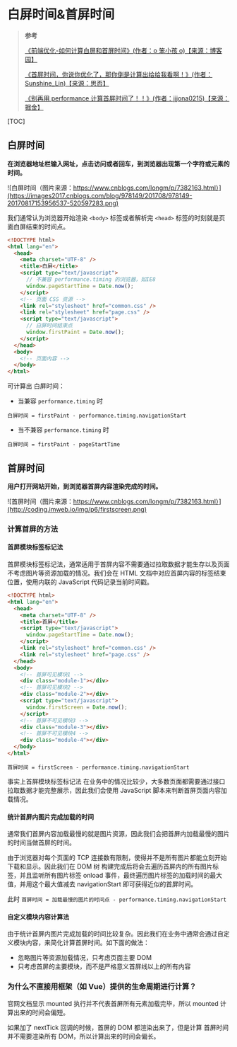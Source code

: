 # 白屏时间&首屏时间

> **参考**
>
> [《前端优化-如何计算白屏和首屏时间》(作者：o 笨小孩 o)【来源：博客园】](https://www.cnblogs.com/longm/p/7382163.html)
>
> [《首屏时间，你说你优化了，那你倒是计算出给给我看啊！》(作者：Sunshine_Lin)【来源：思否】](https://segmentfault.com/a/1190000041419030)
>
> [《别再用 performance 计算首屏时间了！！》(作者：jjjona0215)【来源：掘金】](https://juejin.cn/post/7035647196510814221)

[TOC]

## 白屏时间

**在浏览器地址栏输入网址，点击访问或者回车，到浏览器出现第一个字符或元素的时间。**

![白屏时间（图片来源：https://www.cnblogs.com/longm/p/7382163.html）](https://images2017.cnblogs.com/blog/978149/201708/978149-20170817153956537-520597283.png)

我们通常认为浏览器开始渲染 `<body>` 标签或者解析完 `<head>` 标签的时刻就是页面白屏结束的时间点。

```html
<!DOCTYPE html>
<html lang="en">
  <head>
    <meta charset="UTF-8" />
    <title>白屏</title>
    <script type="text/javascript">
      // 不兼容 performance.timing 的浏览器，如IE8
      window.pageStartTime = Date.now();
    </script>
    <!-- 页面 CSS 资源 -->
    <link rel="stylesheet" href="common.css" />
    <link rel="stylesheet" href="page.css" />
    <script type="text/javascript">
      // 白屏时间结束点
      window.firstPaint = Date.now();
    </script>
  </head>
  <body>
    <!-- 页面内容 -->
  </body>
</html>
```

可计算出 白屏时间：

- 当兼容 `performance.timing` 时

`白屏时间 = firstPaint - performance.timing.navigationStart`

- 当不兼容 `performance.timing` 时

`白屏时间 = firstPaint - pageStartTime`

## 首屏时间

**用户打开网站开始，到浏览器首屏内容渲染完成的时间。**

![首屏时间（图片来源：https://www.cnblogs.com/longm/p/7382163.html）](http://coding.imweb.io/img/p6/firstscreen.png)

### 计算首屏的方法

#### 首屏模块标签标记法

首屏模块标签标记法，通常适用于首屏内容不需要通过拉取数据才能生存以及页面不考虑图片等资源加载的情况。我们会在 HTML 文档中对应首屏内容的标签结束位置，使用内联的 JavaScript 代码记录当前时间戳。

```html
<!DOCTYPE html>
<html lang="en">
  <head>
    <meta charset="UTF-8" />
    <title>首屏</title>
    <script type="text/javascript">
      window.pageStartTime = Date.now();
    </script>
    <link rel="stylesheet" href="common.css" />
    <link rel="stylesheet" href="page.css" />
  </head>
  <body>
    <!-- 首屏可见模块1 -->
    <div class="module-1"></div>
    <!-- 首屏可见模块2 -->
    <div class="module-2"></div>
    <script type="text/javascript">
      window.firstScreen = Date.now();
    </script>
    <!-- 首屏不可见模块3 -->
    <div class="module-3"></div>
    <!-- 首屏不可见模块4 -->
    <div class="module-4"></div>
  </body>
</html>
```

`首屏时间 = firstScreen - performance.timing.navigationStart`

事实上首屏模块标签标记法 在业务中的情况比较少，大多数页面都需要通过接口拉取数据才能完整展示，因此我们会使用 JavaScript 脚本来判断首屏页面内容加载情况。

#### 统计首屏内图片完成加载的时间

通常我们首屏内容加载最慢的就是图片资源，因此我们会把首屏内加载最慢的图片的时间当做首屏的时间。

由于浏览器对每个页面的 TCP 连接数有限制，使得并不是所有图片都能立刻开始下载和显示。因此我们在 DOM 树 构建完成后将会去遍历首屏内的所有图片标签，并且监听所有图片标签 onload 事件，最终遍历图片标签的加载时间的最大值，并用这个最大值减去 navigationStart 即可获得近似的首屏时间。

此时 `首屏时间 = 加载最慢的图片的时间点 - performance.timing.navigationStart`

#### 自定义模块内容计算法

由于统计首屏内图片完成加载的时间比较复杂。因此我们在业务中通常会通过自定义模块内容，来简化计算首屏时间。如下面的做法：

- 忽略图片等资源加载情况，只考虑页面主要 DOM
- 只考虑首屏的主要模块，而不是严格意义首屏线以上的所有内容

### 为什么不直接用框架（如 Vue）提供的生命周期进行计算？

官网文档显示 mounted 执行并不代表首屏所有元素加载完毕，所以 mounted 计算出来的时间会偏短。

如果加了 nextTick 回调的时候，首屏的 DOM 都渲染出来了，但是计算 首屏时间 并不需要渲染所有 DOM，所以计算出来的时间会偏长。

